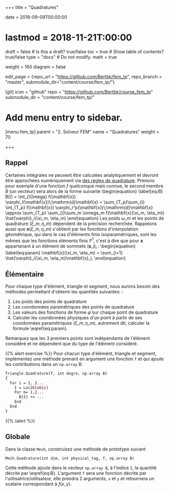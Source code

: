 +++
title = "Quadratures"

date = 2018-09-09T00:00:00
# lastmod = 2018-11-21T:00:00

draft = false  # Is this a draft? true/false
toc = true  # Show table of contents? true/false
type = "docs"  # Do not modify.
math = true

weight = 160
diagram = false

edit_page = {repo_url = "https://github.com/Bertbk/fem_tp", repo_branch = "master", submodule_dir="content/course/fem_tp/"}

[git]
  icon = "github"
  repo = "https://github.com/Bertbk/course_fem_tp"
  submodule_dir = "content/course/fem_tp/"

# Add menu entry to sidebar.
[menu.fem_tp]
  parent = "2. Solveur FEM"
  name = "Quadratures"
  weight = 70

+++

## Rappel

Certaines intégrales ne peuvent être calculées analytiquement et devront être approchées numériquement via [des règles de quadrature](http://bthierry.pages.math.cnrs.fr/course/fem/implementation_matrices_elementaires/#quadratures). Prenons pour exemple d'une fonction $f$ quelconque mais connue, le second membre $B$ (un vecteur) sera alors de la forme suivante 
\begin{equation}
\label{eq:B}
B[I] = \int\_{\Omega} f(\mathbf{x}) \varphi\_I(\mathbf{x})\\;\mathrm{d}\mathbf{x}
= \sum\_{T\_p}\sum\_{i} \int\_{T\_p} f(\mathbf{x}) \varphi\_i^p(\mathbf{x})\\;\mathrm{d}\mathbf{x}
\approx \sum\_{T\_p} \sum\_{i}\sum\_m \omega\_m f(\mathbf{x}(\xi\_m, \eta\_m)) \hat{\varphi}\_i(\xi\_m, \eta\_m)
\end{equation}
Les poids $\omega\_m$ et les points de quadrature $(\xi\_m, \eta\_m)$ dépendent de la précision recherchée. Rappelons aussi que $\mathbf{x}(\xi\_m, \eta\_m)$ s'obtient par les fonctions d'interpolation géométrique, qui dans le cas d'éléments finis isoparamétriques, sont les mêmes que les fonctions éléments finis $\mathbb{P}^1$, c'est à dire que pour $\mathbf{x}$ appartenant à un élément de sommets $(\mathbf{s}\_i)_i$ :
\begin{equation}
\label{eq:param}
\mathbf{x}(\xi\_m, \eta\_m) = \sum\_{i=1} \hat{\varphi}\_i(\xi\_m, \eta\_m)\mathbf{s}\_i,
\end{equation}

## Élémentaire

Pour chaque type d'élément, triangle et segment, nous aurons besoin des méthodes permettant d'obtenir les quantités suivantes: :

1. Les poids des points de quadrature
2. Les coordonnées paramétriques des points de quadrature
3. Les valeurs des fonctions de forme $\hat{\varphi}$ sur chaque point de quadrature
4. Calculer les coordonnées physiques d'un point à partir de ses coordonnées paramétriques $(\xi\_m, \eta\_m)$, autrement dit, calculer la formule \eqref{eq:param}.

Remarquez que les 3 premiers points sont indépendants de l'élément considéré et ne dépendent que du type de l'élément considéré.

{{% alert exercise %}}
Pour chacun type d'élémént, triangle et segment, implémentez une méthode prenant en argument une fonction `f` et qui ajoute les contributions dans un `np.array` B:
```bash
Triangle.Quadrature(f, int degre, np.array B)
{
  For i = 1, 2...
    I = Loc2Glob(i)
    For m= 1,2...
      B(I) += ...
    End
  End
}
```
{{% /alert %}}

## Globale

Dans la classe `Mesh`, construisez une méthode de prototype suivant
```
Mesh.Quadrature(int dim, int physical_tag, f, np.array B)
```
Cette méthode ajoute dans le vecteur `np.array B`, à l'indice `I`, la quantité décrite par \eqref{eq:B}. L'argument `f` sera une fonction décrite par l'utilisatrice/utilisateur, elle prendra 2 arguments, `x` et `y` et retournera un scalaire correspondant à $f(x,y)$.